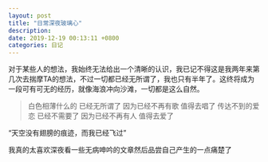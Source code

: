 ```yaml
---
layout: post
title: "日常深夜玻璃心"
description: 
date: 2019-12-19 00:13:11 +0800
categories: 日记
---
```


对于某些人的想法，我始终无法给出一个清晰的认识，我已记不得这是我两年来第几次去揣摩TA的想法，不过一切都已经无所谓了，我也只有半年了。这终将成为一段可有可无的经历，就像海浪冲向沙滩，一切都是这么自然。

>白色相薄什么的 已经无所谓了
>因为已经不再有歌 值得去唱了
>传达不到的爱恋 已经不需要了
>因为已经不再有人 值得去爱了 

“天空没有翅膀的痕迹，而我已经飞过”

我真的太喜欢深夜看一些无病呻吟的文章然后品尝自己产生的一点痛楚了
